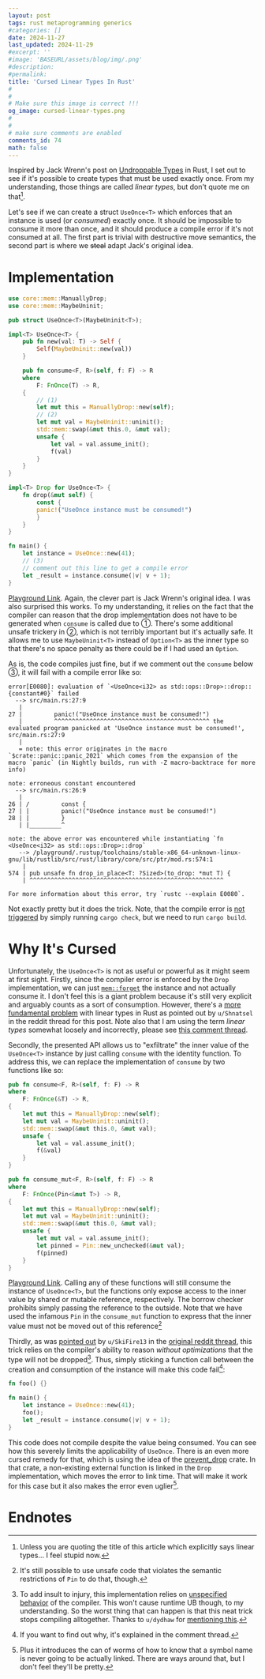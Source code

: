 ```yaml
---
layout: post
tags: rust metaprogramming generics
#categories: []
date: 2024-11-27
last_updated: 2024-11-29
#excerpt: ''
#image: 'BASEURL/assets/blog/img/.png'
#description:
#permalink:
title: 'Cursed Linear Types In Rust'
#
#
# Make sure this image is correct !!!
og_image: cursed-linear-types.png
#
#
# make sure comments are enabled
comments_id: 74
math: false
---
```


Inspired by Jack Wrenn's post on [Undroppable Types](https://jack.wrenn.fyi/blog/undroppable/)
in Rust, I set out to see if it's possible to create types that must be used exactly
once. From my understanding, those things are called _linear types_, but
don't quote me on that[^title].

Let's see if we can create a struct `UseOnce<T>` which enforces that an instance
is used (or _consumed_) exactly once. It should be impossible to consume it
more than once, and it should produce a compile error if it's not consumed at all.
The first part is trivial with destructive move semantics, the second
part is where we ~~steal~~ adapt Jack's original idea.

# Implementation

```rust
use core::mem::ManuallyDrop;
use core::mem::MaybeUninit;

pub struct UseOnce<T>(MaybeUninit<T>);

impl<T> UseOnce<T> {
    pub fn new(val: T) -> Self {
        Self(MaybeUninit::new(val))
    }

    pub fn consume<F, R>(self, f: F) -> R
    where
        F: FnOnce(T) -> R,
    {
        // (1)
        let mut this = ManuallyDrop::new(self);
        // (2)
        let mut val = MaybeUninit::uninit();
        std::mem::swap(&mut this.0, &mut val);
        unsafe {
            let val = val.assume_init();
            f(val)
        }
    }
}

impl<T> Drop for UseOnce<T> {
    fn drop(&mut self) {
        const {
        panic!("UseOnce instance must be consumed!")
        }
    }
}

fn main() {
    let instance = UseOnce::new(41);
    // (3)
    // comment out this line to get a compile error
    let _result = instance.consume(|v| v + 1);
}
```


[Playground Link](https://play.rust-lang.org/?version=stable&mode=debug&edition=2021&gist=8bb04cf8311fd98e0506a1b764b72d2b).
Again, the clever part is Jack Wrenn's original idea. I was also surprised this
works. To my understanding, it relies on the fact that the compiler can reason
that the drop implementation does not have to be generated when `consume` is 
called due to &#9312;. There's some additional unsafe trickery in &#9313;,
which is not terribly important but it's actually safe. It allows me to use
`MaybeUninit<T>` instead of `Option<T>` as the inner type so that there's no
space penalty as there could be if I had used an `Option`.

As is, the code compiles just fine, but if we comment out the `consume` below
&#9314;, it will fail with a compile error like so:

```
error[E0080]: evaluation of `<UseOnce<i32> as std::ops::Drop>::drop::{constant#0}` failed
  --> src/main.rs:27:9
   |
27 |         panic!("UseOnce instance must be consumed!")
   |         ^^^^^^^^^^^^^^^^^^^^^^^^^^^^^^^^^^^^^^^^^^^^ the evaluated program panicked at 'UseOnce instance must be consumed!', src/main.rs:27:9
   |
   = note: this error originates in the macro `$crate::panic::panic_2021` which comes from the expansion of the macro `panic` (in Nightly builds, run with -Z macro-backtrace for more info)

note: erroneous constant encountered
  --> src/main.rs:26:9
   |
26 | /         const {
27 | |         panic!("UseOnce instance must be consumed!")
28 | |         }
   | |_________^

note: the above error was encountered while instantiating `fn <UseOnce<i32> as std::ops::Drop>::drop`
   --> /playground/.rustup/toolchains/stable-x86_64-unknown-linux-gnu/lib/rustlib/src/rust/library/core/src/ptr/mod.rs:574:1
    |
574 | pub unsafe fn drop_in_place<T: ?Sized>(to_drop: *mut T) {
    | ^^^^^^^^^^^^^^^^^^^^^^^^^^^^^^^^^^^^^^^^^^^^^^^^^^^^^^^

For more information about this error, try `rustc --explain E0080`.
```

Not exactly pretty but it does the trick. Note, that the compile error
is [not triggered](https://www.reddit.com/r/rust/comments/1h0zcku/comment/lzexqsz/?utm_source=share&utm_medium=web3x&utm_name=web3xcss&utm_term=1&utm_content=share_button)
by simply running `cargo check`, but we need to run `cargo build`.

# Why It's Cursed

Unfortunately, the `UseOnce<T>` is not as useful or powerful as it might seem
at first sight. Firstly, since the compiler error is enforced by the `Drop` implementation, we
can just [`mem::forget`](https://doc.rust-lang.org/std/mem/fn.forget.html) the instance
and not actually consume it. I don't feel this is a giant problem because it's
still very explicit and arguably counts as a sort of consumption. However,
there's a [more fundamental problem](https://www.reddit.com/r/rust/comments/1h0zcku/comment/lzaggnp/?utm_source=share&utm_medium=web3x&utm_name=web3xcss&utm_term=1&utm_content=share_button)
with linear types in Rust as pointed out by `u/Shnatsel` in the reddit thread
for this post. Note also that I am using the term _linear types_ somewhat loosely and incorrectly,
please see [this comment thread](https://www.reddit.com/r/rust/comments/1h0zcku/comment/lz7xox5/?utm_source=share&utm_medium=web3x&utm_name=web3xcss&utm_term=1&utm_content=share_button).

Secondly, the presented API allows us to "exfiltrate" the inner value of the `UseOnce<T>` instance
by just calling `consume` with the identity function. To address this, we can
replace the implementation of `consume` by two functions like so:

```rust
pub fn consume<F, R>(self, f: F) -> R
where
    F: FnOnce(&T) -> R,
{
    let mut this = ManuallyDrop::new(self);
    let mut val = MaybeUninit::uninit();
    std::mem::swap(&mut this.0, &mut val);
    unsafe {
        let val = val.assume_init();
        f(&val)
    }
}

pub fn consume_mut<F, R>(self, f: F) -> R
where
    F: FnOnce(Pin<&mut T>) -> R,
{
    let mut this = ManuallyDrop::new(self);
    let mut val = MaybeUninit::uninit();
    std::mem::swap(&mut this.0, &mut val);
    unsafe {
        let mut val = val.assume_init();
        let pinned = Pin::new_unchecked(&mut val);
        f(pinned)
    }
}
```

[Playground Link](https://play.rust-lang.org/?version=stable&mode=debug&edition=2021&gist=18cab23d9f56c50bfbae024f863233a7).
Calling any of these functions will still consume the instance of `UseOnce<T>`,
but the functions only expose access to the inner value by shared or mutable
reference, respectively. The borrow checker prohibits simply passing the reference
to the outside. Note that we have used the infamous `Pin` in the `consume_mut`
function to express that the inner value must not be moved out of this reference[^unsafe]

Thirdly, as was [pointed out](https://play.rust-lang.org/?version=stable&mode=debug&edition=2021&gist=02cc5096672900f10fb190595c6361ff)
by `u/SkiFire13` in the [original reddit thread](https://www.reddit.com/r/rust/comments/1gzmwcb/undroppable_types/),
this trick relies on the compiler's ability to reason 
_without optimizations_ that the type will not be dropped[^unspecified]. Thus,
simply sticking a function call between the creation and consumption of the instance
will make this code fail[^panic]:

```rust
fn foo() {}

fn main() {
    let instance = UseOnce::new(41);
    foo();
    let _result = instance.consume(|v| v + 1);
}
```

This code does not compile despite the value being consumed. You can see how
this severely limits the applicability of `UseOnce`. There is an even more cursed
remedy for that, which is using the idea of the [prevent_drop](https://github.com/mickvangelderen/prevent_drop)
crate. In that crate, a non-existing external function is linked in the `Drop`
implementation, which moves the error to link time. That will make it work for
this case but it also makes the error even uglier[^linker].

# Endnotes
[^title]: Unless you are quoting the title of this article which explicitly says linear types... I feel stupid now.
[^linker]: Plus it introduces the can of worms of how to know that a symbol name is never going to be actually linked. There are ways around that, but I don't feel they'll be pretty.
[^panic]: If you want to find out why, it's explained in the comment thread.
[^unspecified]: To add insult to injury, this implementation relies on [unspecified behavior](https://www.reddit.com/r/rust/comments/1gzmwcb/comment/lyzj7yi/) of the compiler. This won't cause runtime UB though, to my understanding. So the worst thing that can happen is that this neat trick stops compiling alltogether. Thanks to `u/dydhaw` for [mentioning this](https://www.reddit.com/r/rust/comments/1h0zcku/comment/lz7xox5/?utm_source=share&utm_medium=web3x&utm_name=web3xcss&utm_term=1&utm_content=share_button).
[^unsafe]: It's still possible to use unsafe code that violates the semantic restrictions of `Pin` to do that, though.
